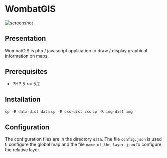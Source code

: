 # WombatGIS

![screenshot](https://redmine.champs-libres.coop/projects/wombatgis/repository/revisions/master/entry/img/logo_black.png)

## Presentation

WombatGIS is php / javascript application to draw / display graphical information on maps.

## Prerequisites

* PHP 5 >= 5.2

## Installation

`cp -R data-dist data`
`cp -R css-dist css`
`cp -R img-dist img`

## Configuration

The configuration files are in the directory `data`.
The file `config.json` is used ti configure the global map and the file `name_of_the_layer.json` to configure
the relative layer.